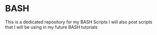 # BASH

This is a dedicated repository for my BASH Scripts
I will also post scripts that I will be using in my future BASH tutorials

